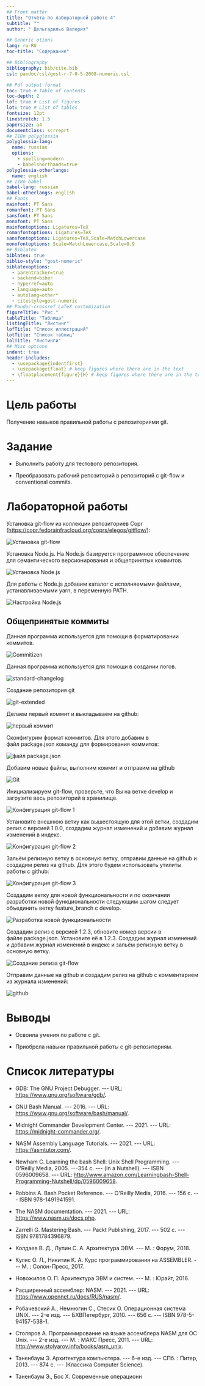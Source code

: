 ```yaml
---
## Front matter
title: "Oтчёта по лабораторной работе 4"
subtitle: ""
author: " Дельгадильо Валерия"

## Generic otions
lang: ru-RU
toc-title: "Содержание"

## Bibliography
bibliography: bib/cite.bib
csl: pandoc/csl/gost-r-7-0-5-2008-numeric.csl

## Pdf output format
toc: true # Table of contents
toc-depth: 2
lof: true # List of figures
lot: true # List of tables
fontsize: 12pt
linestretch: 1.5
papersize: a4
documentclass: scrreprt
## I18n polyglossia
polyglossia-lang:
  name: russian
  options:
	- spelling=modern
	- babelshorthands=true
polyglossia-otherlangs:
  name: english
## I18n babel
babel-lang: russian
babel-otherlangs: english
## Fonts
mainfont: PT Sans
romanfont: PT Sans
sansfont: PT Sans
monofont: PT Sans
mainfontoptions: Ligatures=TeX
romanfontoptions: Ligatures=TeX
sansfontoptions: Ligatures=TeX,Scale=MatchLowercase
monofontoptions: Scale=MatchLowercase,Scale=0.9
## Biblatex
biblatex: true
biblio-style: "gost-numeric"
biblatexoptions:
  - parentracker=true
  - backend=biber
  - hyperref=auto
  - language=auto
  - autolang=other*
  - citestyle=gost-numeric
## Pandoc-crossref LaTeX customization
figureTitle: "Рис."
tableTitle: "Таблица"
listingTitle: "Листинг"
lofTitle: "Список иллюстраций"
lotTitle: "Список таблиц"
lolTitle: "Листинги"
## Misc options
indent: true
header-includes:
  - \usepackage{indentfirst}
  - \usepackage{float} # keep figures where there are in the text
  - \floatplacement{figure}{H} # keep figures where there are in the text
---
```


# Цель работы 

Получение навыков правильной работы с репозиториями git.

# Задание

-   Выполнить работу для тестового репозитория.

-   Преобразовать рабочий репозиторий в репозиторий с git-flow и
    conventional commits.
 

# Лабораторной работы 

Установка git-flow из коллекции репoзитoриев Copr (https://copr.fedorainfracloud.org/coprs/elegos/gitflow/):

![Установка git-flow](image/image1.png)


Установка Node.js. На Node.js базируется программное обеспечение для
семантического версионирования и общепринятых коммитов.

![Установка Node.js](image/image2.png)


Для работы с Node.js добавим каталог с исполняемыми файлами,
устанавливаемыми yarn, в переменную PATH.

![Настройка Node.js](image/image3.png)


## Общепринятые коммиты
Данная программа используется для помощи в форматировании коммитов.

![Commitizen](image/image4.png)


Данная программа используется для помощи в создании логов.

![standard-changelog](image/image5.png)


Cоздание репозитория git

![git-extended](image/image6.png)


Делаем первый коммит и выкладываем на github:

![первый коммит](image/image7.png)


Сконфигурим формат коммитов. Для этого добавим в
файл package.json команду для формирования коммитов:

![файл package.json](image/image8.png)


Добавим новые файлы, выполним коммит и oтправим на github

![Git](image/image9.png)


Инициализируем git-flow, проверьте, что Вы на ветке develop и загрузите
весь репозиторий в хранилище.

![Конфигурация git-flow 1](image/image10.png)

Установите внешнюю ветку как вышестоящую для этой ветки, создадим релиз
с версией 1.0.0, создадим журнал изменений и добавим журнал изменений в
индекс.

![Конфигурация git-flow 2](image/image11.png)


Зальём релизную ветку в основную ветку, отправим данные на github и
создадим релиз на github. Для этого будем использовать утилиты работы с
github:

![Конфигурация git-flow 3](image/image12.png)


Создадим ветку для новой функциональности и по окончании разработки
новой функциональности следующим шагом следует объединить
ветку feature_branch c develop.

![Разработка новой функциональности](image/image13.png)

Создадим релиз с версией 1.2.3, обновите номер версии в
файле package.json. Установите её в 1.2.3. Создадим журнал изменений и
добавим журнал изменений в индекс и зальём релизную ветку в основную
ветку.

![Создание релиза git-flow](image/image14.png)


Отправим данные на github и создадим релиз на github с комментарием из
журнала изменений:

![github](image/image15.png)


# Выводы

-   Освоила умения по работе с git.

-   Приобрелa навыки правильной работы с git-репозиториям.



# Список литературы

-   GDB: The GNU Project Debugger. --- URL:
    https://www.gnu.org/software/gdb/.

-   GNU Bash Manual. --- 2016. --- URL:
    https://www.gnu.org/software/bash/manual/.

-   Midnight Commander Development Center. --- 2021. --- URL:
    https://midnight-commander.org/.

-   NASM Assembly Language Tutorials. --- 2021. --- URL:
    https://asmtutor.com/.

-   Newham C. Learning the bash Shell: Unix Shell Programming. ---
    O'Reilly Media, 2005. ---354 с. --- (In a Nutshell). ---
    ISBN 0596009658. --- URL:
    http://www.amazon.com/Learningbash-Shell-Programming-Nutshell/dp/0596009658.

-   Robbins A. Bash Pocket Reference. --- O'Reilly Media, 2016. --- 156
    с. --- ISBN 978-1491941591.

-   The NASM documentation. --- 2021. --- URL:
    https://www.nasm.us/docs.php.

-   Zarrelli G. Mastering Bash. --- Packt Publishing, 2017. --- 502 с.
    --- ISBN 9781784396879.

-   Колдаев В. Д., Лупин С. А. Архитектура ЭВМ. --- М. : Форум, 2018.

-   Куляс О. Л., Никитин К. А. Курс программирования на ASSEMBLER. ---
    М. : Солон-Пресс, 2017.

-   Новожилов О. П. Архитектура ЭВМ и систем. --- М. : Юрайт, 2016.

-   Расширенный ассемблер: NASM. --- 2021. --- URL:
    https://www.opennet.ru/docs/RUS/nasm/.

-   Робачевский А., Немнюгин С., Стесик О. Операционная система UNIX.
    --- 2-е изд. --- БХВПетербург, 2010. --- 656 с. --- ISBN
    978-5-94157-538-1.

-   Столяров А. Программирование на языке ассемблера NASM для ОС Unix.
    --- 2-е изд. --- М. : МАКС Пресс, 2011. --- URL:
    http://www.stolyarov.info/books/asm_unix.

-   Таненбаум Э. Архитектура компьютера. --- 6-е изд. --- СПб. :
    Питер, 2013. --- 874 с. --- (Классика Computer Science).

-   Таненбаум Э., Бос Х. Современные операционн

